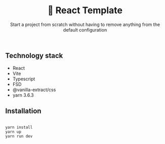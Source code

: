 <h1 align="center">
👾 React Template
</h1>
<p align="center">
    Start a project from scratch without having to remove anything from the default configuration
<p>
<br/>


## Technology stack

- React
- Vite
- Typescript
- FSD
- @vanilla-extract/css
- yarn 3.6.3


## Installation

```shell

yarn install
yarn up
yarn run dev

```
